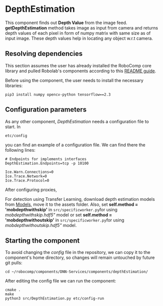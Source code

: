 # DepthEstimation

This component finds out **Depth Value** from the image feed. **getDepthEstimation** method takes image as input from camera and returns depth values of each pixel in form of numpy matrix with same size as of input image. These depth values help in locating any object w.r.t camera.

## Resolving dependencies

This section assumes the user has already installed the RoboComp core library and pulled Robolab's components according to this [README guide](https://github.com/robocomp/robocomp).

Before using the component, the user needs to install the necessary libraries:
```
pip3 install numpy opencv-python tensorflow==2.3
```

## Configuration parameters
As any other component, *DepthEstimation* needs a configuration file to start. In
```
etc/config
```
you can find an example of a configuration file. We can find there the following lines:
```
# Endpoints for implements interfaces
DepthEstimation.Endpoints=tcp -p 10100

Ice.Warn.Connections=0
Ice.Trace.Network=0
Ice.Trace.Protocol=0
```
After configuring proxies, 

For detection using Transfer Learning, download depth estimation models from [Models](https://drive.google.com/drive/folders/151knPx2eC1ufAO8YoRx9GlPkPCy3-QZ8?usp=sharing), move it to the assets folder. Also, set **self.method = 'mobdepthwithskip'** in `src/specificworker.py`for using *mobdepthwithskip.hdf5"* model or set **self.method = 'mobdepthwithoutskip'** in `src/specificworker.py`for using *mobdepthwithoutskip.hdf5"* model.


## Starting the component
To avoid changing the *config* file in the repository, we can copy it to the component's home directory, so changes will remain untouched by future git pulls:

```
cd ~/robocomp/components/DNN-Services/components/depthEstimation/
```

After editing the config file we can run the component:

```
cmake .
make
python3 src/DepthEstimation.py etc/config-run
```

